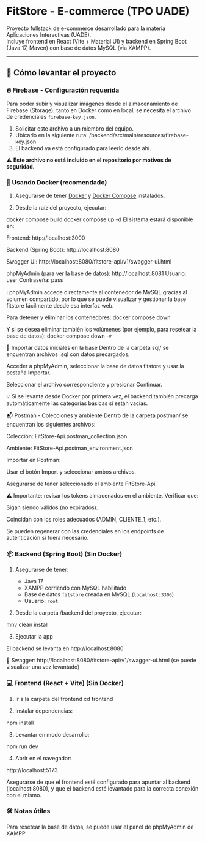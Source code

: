 # FitStore - E-commerce (TPO UADE)

Proyecto fullstack de e-commerce desarrollado para la materia Aplicaciones Interactivas (UADE).  
Incluye frontend en React (Vite + Material UI) y backend en Spring Boot (Java 17, Maven) con base de datos MySQL (via XAMPP).

---

## 🚀 Cómo levantar el proyecto

### 🔥 Firebase - Configuración requerida

Para poder subir y visualizar imágenes desde el almacenamiento de Firebase (Storage), tanto en Docker como en local, se necesita el archivo de credenciales `firebase-key.json`.

1. Solicitar este archivo a un miembro del equipo.
2. Ubicarlo en la siguiente ruta: /backend/src/main/resources/firebase-key.json
3. El backend ya está configurado para leerlo desde ahí.

⚠️ **Este archivo no está incluido en el repositorio por motivos de seguridad.**

### 🐳 Usando Docker (recomendado)

1. Asegurarse de tener [Docker](https://www.docker.com/) y [Docker Compose](https://docs.docker.com/compose/) instalados.

2. Desde la raíz del proyecto, ejecutar:

docker compose build
docker compose up -d
El sistema estará disponible en:

Frontend: http://localhost:3000

Backend (Spring Boot): http://localhost:8080

Swagger UI: http://localhost:8080/fitstore-api/v1/swagger-ui.html

phpMyAdmin (para ver la base de datos): http://localhost:8081
Usuario: user
Contraseña: pass

ℹ️ phpMyAdmin accede directamente al contenedor de MySQL gracias al volumen compartido, por lo que se puede visualizar y gestionar la base fitstore fácilmente desde esa interfaz web.

Para detener y eliminar los contenedores:
docker compose down

Y si se desea eliminar también los volúmenes (por ejemplo, para resetear la base de datos):
docker compose down -v

🧩 Importar datos iniciales en la base
Dentro de la carpeta sql/ se encuentran archivos .sql con datos precargados.

Acceder a phpMyAdmin, seleccionar la base de datos fitstore y usar la pestaña Importar.

Seleccionar el archivo correspondiente y presionar Continuar.

💡 Si se levanta desde Docker por primera vez, el backend también precarga automáticamente las categorías básicas si están vacías.

📬 Postman - Colecciones y ambiente
Dentro de la carpeta postman/ se encuentran los siguientes archivos:

Colección: FitStore-Api.postman_collection.json

Ambiente: FitStore-Api.postman_environment.json

Importar en Postman:

Usar el botón Import y seleccionar ambos archivos.

Asegurarse de tener seleccionado el ambiente FitStore-Api.

⚠️ Importante: revisar los tokens almacenados en el ambiente. Verificar que:

Sigan siendo válidos (no expirados).

Coincidan con los roles adecuados (ADMIN, CLIENTE_1, etc.).

Se pueden regenerar con las credenciales en los endpoints de autenticación si fuera necesario.

### 📦 Backend (Spring Boot) (Sin Docker)

1. Asegurarse de tener:
   - Java 17
   - XAMPP corriendo con MySQL habilitado
   - Base de datos `fitstore` creada en MySQL (`localhost:3306`)
   - Usuario: `root`

2. Desde la carpeta /backend del proyecto, ejecutar:

mnv clean install

3. Ejecutar la app

El backend se levanta en http://localhost:8080

📄 Swagger: http://localhost:8080/fitstore-api/v1/swagger-ui.html (se puede visualizar una vez levantado)

### 💻 Frontend (React + Vite) (Sin Docker)
1. Ir a la carpeta del frontend
cd frontend

2. Instalar dependencias:

npm install

3. Levantar en modo desarrollo:

npm run dev

4. Abrir en el navegador:

http://localhost:5173

Asegurarse de que el frontend esté configurado para apuntar al backend (localhost:8080),
y que el backend esté levantado para la correcta conexión con el mismo.


### 🛠️ Notas útiles
Para resetear la base de datos, se puede usar el panel de phpMyAdmin de XAMPP
